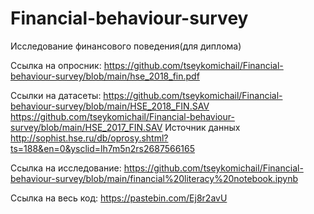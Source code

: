 # Financial-behaviour-survey
Исследование финансового поведения(для диплома)

Ссылка на опросник:
https://github.com/tseykomichail/Financial-behaviour-survey/blob/main/hse_2018_fin.pdf

Ссылки на датасеты:
https://github.com/tseykomichail/Financial-behaviour-survey/blob/main/HSE_2018_FIN.SAV
https://github.com/tseykomichail/Financial-behaviour-survey/blob/main/HSE_2017_FIN.SAV
Источник данных http://sophist.hse.ru/db/oprosy.shtml?ts=188&en=0&ysclid=lh7m5n2rs2687566165

Ссылка на исследование:
https://github.com/tseykomichail/Financial-behaviour-survey/blob/main/financial%20literacy%20notebook.ipynb

Ссылка на весь код:
https://pastebin.com/Ej8r2avU
